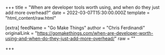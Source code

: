 
+++
title = "When are developer tools worth using, and when do they just add more overhead?"
date = 2022-03-07T15:30:00.000Z
template = "html_content/raw.html"

[extra]
feedName = "Go Make Things"
author = "Chris Ferdinandi"
originalLink = "https://gomakethings.com/when-are-developer-worth-using-and-when-do-they-just-add-more-overhead/"
raw = ""

+++

